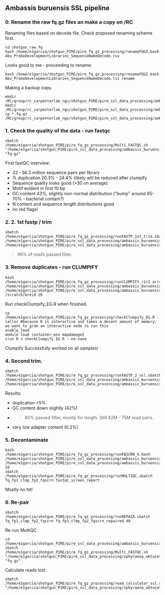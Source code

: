 ## Ambassis buruensis SSL pipeline

### 0. Rename the raw fq.gz files an make a copy on /RC

Renaming files based on decode file.
Check proposed renaming scheme first.
```
cd shotgun_raw_fq
bash /home/e1garcia/shotgun_PIRE/pire_fq_gz_processing/renameFQGZ.bash Abu_ProbeDevelopmentLibraries_SequenceNameDecode.tsv
```  
Looks good to me - proceeding to rename:
```
bash /home/e1garcia/shotgun_PIRE/pire_fq_gz_processing/renameFQGZ.bash Abu_ProbeDevelopmentLibraries_SequenceNameDecode.tsv rename
```

Making a backup copy.
```
mkdir /RC/group/rc_carpenterlab_ngs/shotgun_PIRE/pire_ssl_data_processing/ambassis_buruensis
mkdir /RC/group/rc_carpenterlab_ngs/shotgun_PIRE/pire_ssl_data_processing/ambassis_buruensis/fq_raw_ssl
cp *.fq.gz /RC/group/rc_carpenterlab_ngs/shotgun_PIRE/pire_ssl_data_processing/ambassis_buruensis/fq_raw_ssl
```

### 1. Check the quality of the data - run fastqc

```
sbatch /home/e1garcia/shotgun_PIRE/pire_fq_gz_processing/Multi_FASTQC.sh "/home/e1garcia/shotgun_PIRE/pire_ssl_data_processing/ambassis_buruensis/shotgun_raw_fq" "fq.gz"
```

First fastQC overview:
* 32 - 56.3 million sequence pairs per library
* % duplication 20.3% - 24.4% (likely will be reduced after clumpify
* Sequence quality looks good (>30 on average)
* Motif evident in first 10 bp
* GC content 43%, slightly non-normal distribution ("bump" around 65-70% - bacterial contam?)
* N content and sequence length distributions good
* no red flags!

### 2. 2. 1st fastp / trim

```
sbatch /home/e1garcia/shotgun_PIRE/pire_fq_gz_processing/runFASTP_1st_trim.sbatch /home/e1garcia/shotgun_PIRE/pire_ssl_data_processing/ambassis_buruensis/shotgun_raw_fq /home/e1garcia/shotgun_PIRE/pire_ssl_data_processing/ambassis_buruensis/fq_fp1
```

>96% of reads passed filter.

### 3. Remove duplicates - run CLUMPIFY

```
bash /home/e1garcia/shotgun_PIRE/pire_fq_gz_processing/runCLUMPIFY_r1r2_array.bash /home/e1garcia/shotgun_PIRE/pire_ssl_data_processing/ambassis_buruensis/fq_fp1 /home/e1garcia/shotgun_PIRE/pire_ssl_data_processing/ambassis_buruensis/fq_fp1_clmp /scratch/breid 20
```

Run checkClumpify_EG.R when finished.

```
cp /home/e1garcia/shotgun_PIRE/pire_fq_gz_processing/checkClumpify_EG.R .
salloc #because R is interactive and takes a decent amount of memory, we want to grab an interactive node to run this
enable_lmod
module load container_env mapdamage2
crun R < checkClumpify_EG.R --no-save
```

Clumpify Successfully worked on all samples!

### 4. Second trim.
```
sbatch /home/e1garcia/shotgun_PIRE/pire_fq_gz_processing/runFASTP_2_ssl.sbatch /home/e1garcia/shotgun_PIRE/pire_ssl_data_processing/ambassis_buruensis/fq_fp1_clmp /home/e1garcia/shotgun_PIRE/pire_ssl_data_processing/ambassis_buruensis/fq_fp1_clmp_fp2
```

Results:
* duplication <5%
* GC content down slightly (42%)
* >80% passed filter, mostly for length. Still 42M - 75M read pairs.
* very low adapter content (0.2%)

### 5. Decontaminate

```
bash /home/e1garcia/shotgun_PIRE/pire_fq_gz_processing/runFQSCRN_6.bash /home/e1garcia/shotgun_PIRE/pire_ssl_data_processing/ambassis_buruensis/fq_fp1_clmp_fp2 /home/e1garcia/shotgun_PIRE/pire_ssl_data_processing/ambassis_buruensis/fq_fp1_clmp_fp2_fqscrn 20 
sbatch /home/e1garcia/shotgun_PIRE/pire_fq_gz_processing/runMULTIQC.sbatch fq_fp1_clmp_fp2_fqscrn fastqc_screen_report
```

Mostly no hit!

### 6. Re-pair

```
sbatch /home/e1garcia/shotgun_PIRE/pire_fq_gz_processing/runREPAIR.sbatch fq_fp1_clmp_fp2_fqscrn fq_fp1_clmp_fp2_fqscrn_repaired 40
```

Re-run MultiQC.

```
cd /home/e1garcia/shotgun_PIRE/pire_ssl_data_processing/ambassis_buruensis/fq_fp1_clmp_fp2_fqscrn_repaired
sbatch /home/e1garcia/shotgun_PIRE/pire_fq_gz_processing/Multi_FASTQC.sh "/home/e1garcia/shotgun_PIRE/pire_ssl_data_processing/sphyraena_obtusata/fq_fp1_clmp_fp2_fqscrn_repaired" "fq.gz" 
```

Calculate reads lost.

```
sbatch /home/e1garcia/shotgun_PIRE/pire_fq_gz_processing/read_calculator_ssl.sh "/home/e1garcia/shotgun_PIRE/pire_ssl_data_processing/sphyraena_obtusata"
```
